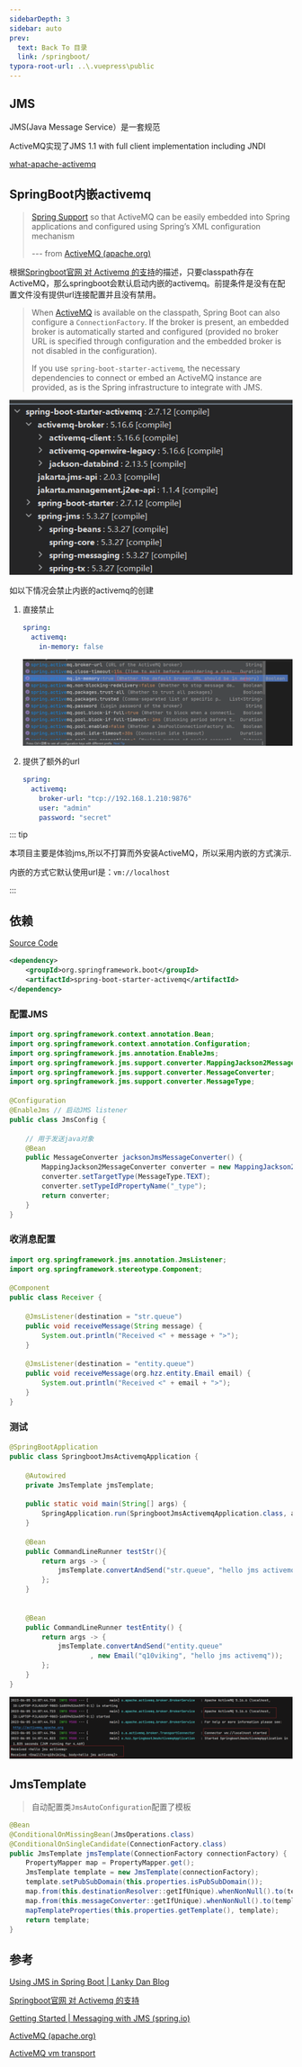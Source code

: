 ```yaml
---
sidebarDepth: 3
sidebar: auto
prev:
  text: Back To 目录
  link: /springboot/
typora-root-url: ..\.vuepress\public
---
```




## JMS

JMS(Java Message Service）是一套规范

ActiveMQ实现了JMS 1.1 with full client implementation including JNDI

[what-apache-activemq](https://www.openlogic.com/blog/what-apache-activemq#difference)

## SpringBoot内嵌activemq

> [Spring Support](https://activemq.apache.org/spring-support) so that ActiveMQ can be easily embedded into Spring applications and configured using Spring’s XML configuration mechanism
>
> --- from [ActiveMQ (apache.org)](https://activemq.apache.org/components/classic/)

根据[Springboot官网 对 Activemq 的支持](https://docs.spring.io/spring-boot/docs/2.7.12/reference/html/messaging.html#messaging.jms.activemq)的描述，只要classpath存在ActiveMQ，那么springboot会默认启动内嵌的activemq。前提条件是没有在配置文件没有提供url连接配置并且没有禁用。

> When [ActiveMQ](https://activemq.apache.org/) is available on the classpath, Spring Boot can also configure a `ConnectionFactory`. If the broker is present, an embedded broker is automatically started and configured (provided no broker URL is specified through configuration and the embedded broker is not disabled in the configuration).
>
> If you use `spring-boot-starter-activemq`, the necessary dependencies to connect or embed an ActiveMQ instance are provided, as is the Spring infrastructure to integrate with JMS.

![image-20230605125318039](/images/springboot/image-20230605125318039.png)



如以下情况会禁止内嵌的activemq的创建

1. 直接禁止

   ```yaml
   spring:
     activemq:
       in-memory: false
   ```

   ![image-20230605125551139](/images/springboot/image-20230605125551139.png)

2. 提供了额外的url

   ```yaml
   spring:
     activemq:
       broker-url: "tcp://192.168.1.210:9876"
       user: "admin"
       password: "secret"
   ```

::: tip

本项目主要是体验jms,所以不打算而外安装ActiveMQ，所以采用内嵌的方式演示.

内嵌的方式它默认使用url是：`vm://localhost`

:::



## 依赖

[Source Code](https://github.com/Q10Viking/learncode/tree/main/springboot/springboot-jms-activemq)

```xml
<dependency>
    <groupId>org.springframework.boot</groupId>
    <artifactId>spring-boot-starter-activemq</artifactId>
</dependency>
```

### 配置JMS

```java
import org.springframework.context.annotation.Bean;
import org.springframework.context.annotation.Configuration;
import org.springframework.jms.annotation.EnableJms;
import org.springframework.jms.support.converter.MappingJackson2MessageConverter;
import org.springframework.jms.support.converter.MessageConverter;
import org.springframework.jms.support.converter.MessageType;

@Configuration
@EnableJms // 启动JMS listener
public class JmsConfig {

    // 用于发送java对象
    @Bean
    public MessageConverter jacksonJmsMessageConverter() {
        MappingJackson2MessageConverter converter = new MappingJackson2MessageConverter();
        converter.setTargetType(MessageType.TEXT);
        converter.setTypeIdPropertyName("_type");
        return converter;
    }
}
```

### 收消息配置

```java
import org.springframework.jms.annotation.JmsListener;
import org.springframework.stereotype.Component;

@Component
public class Receiver {

    @JmsListener(destination = "str.queue")
    public void receiveMessage(String message) {
        System.out.println("Received <" + message + ">");
    }

    @JmsListener(destination = "entity.queue")
    public void receiveMessage(org.hzz.entity.Email email) {
        System.out.println("Received <" + email + ">");
    }
}
```



### 测试

```java
@SpringBootApplication
public class SpringbootJmsActivemqApplication {

    @Autowired
    private JmsTemplate jmsTemplate;

    public static void main(String[] args) {
        SpringApplication.run(SpringbootJmsActivemqApplication.class, args);
    }

    @Bean
    public CommandLineRunner testStr(){
        return args -> {
            jmsTemplate.convertAndSend("str.queue", "hello jms activemq");
        };
    }


    @Bean
    public CommandLineRunner testEntity() {
        return args -> {
            jmsTemplate.convertAndSend("entity.queue"
                    , new Email("q10viking", "hello jms activemq"));
        };
    }
}
```

![image-20230605140823691](/images/springboot/image-20230605140823691.png)

## JmsTemplate

> 自动配置类`JmsAutoConfiguration`配置了模板

```java
@Bean
@ConditionalOnMissingBean(JmsOperations.class)
@ConditionalOnSingleCandidate(ConnectionFactory.class)
public JmsTemplate jmsTemplate(ConnectionFactory connectionFactory) {
    PropertyMapper map = PropertyMapper.get();
    JmsTemplate template = new JmsTemplate(connectionFactory);
    template.setPubSubDomain(this.properties.isPubSubDomain());
    map.from(this.destinationResolver::getIfUnique).whenNonNull().to(template::setDestinationResolver);
    map.from(this.messageConverter::getIfUnique).whenNonNull().to(template::setMessageConverter);
    mapTemplateProperties(this.properties.getTemplate(), template);
    return template;
}
```



## 参考

[Using JMS in Spring Boot | Lanky Dan Blog](https://lankydan.dev/2017/06/18/using-jms-in-spring-boot)

[Springboot官网 对 Activemq 的支持](https://docs.spring.io/spring-boot/docs/2.7.12/reference/html/messaging.html#messaging.jms.activemq)

[Getting Started | Messaging with JMS (spring.io)](https://spring.io/guides/gs/messaging-jms/)

[ActiveMQ (apache.org)](https://activemq.apache.org/components/classic/)

[ActiveMQ vm transport](https://activemq.apache.org/vm-transport-reference.html)
